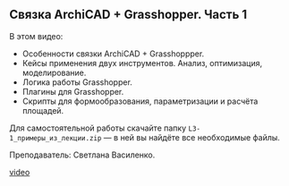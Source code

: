 ## Связка ArchiCAD + Grasshopper. Часть 1

В этом видео:

- Особенности связки ArchiCAD + Grasshoppper.
- Кейсы применения двух инструментов. Анализ, оптимизация, моделирование.
- Логика работы Grasshopper.
- Плагины для Grasshopper.
- Cкрипты для формообразования, параметризации и расчёта площадей.

Для самостоятельной работы скачайте папку `L3-1_примеры_из_лекции.zip` — в ней вы найдёте все необходимые файлы.

Преподаватель: Светлана Василенко.

[video](https://player.softculture.cc/embed/online/ARO/ARO_5.14.06_L3-1_Archicad_Live_Connection_With_Grasshopper_p1)
